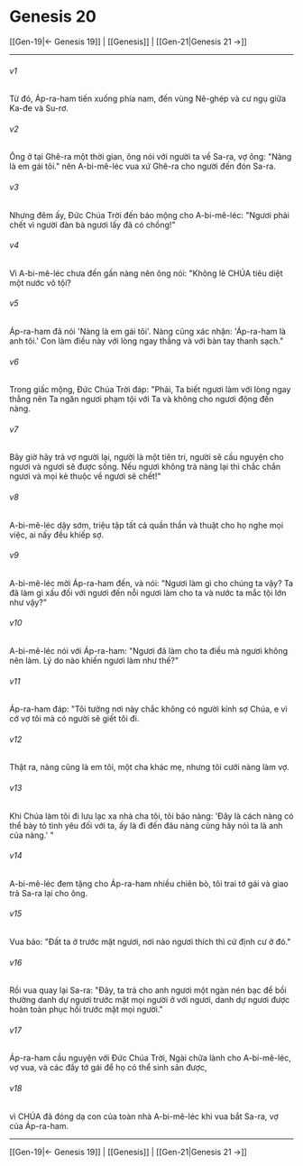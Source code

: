 # Genesis 20

[[Gen-19|← Genesis 19]] | [[Genesis]] | [[Gen-21|Genesis 21 →]]
***



###### v1 
Từ đó, Áp-ra-ham tiến xuống phía nam, đến vùng Nê-ghép và cư ngụ giữa Ka-đe và Su-rơ. 

###### v2 
Ông ở tại Ghê-ra một thời gian, ông nói với người ta về Sa-ra, vợ ông: "Nàng là em gái tôi." nên A-bi-mê-léc vua xứ Ghê-ra cho người đến đón Sa-ra. 

###### v3 
Nhưng đêm ấy, Đức Chúa Trời đến báo mộng cho A-bi-mê-léc: "Ngươi phải chết vì người đàn bà ngươi lấy đã có chồng!" 

###### v4 
Vì A-bi-mê-léc chưa đến gần nàng nên ông nói: "Không lẽ CHÚA tiêu diệt một nước vô tội? 

###### v5 
Áp-ra-ham đã nói 'Nàng là em gái tôi'. Nàng cũng xác nhận: 'Áp-ra-ham là anh tôi.' Con làm điều này với lòng ngay thẳng và với bàn tay thanh sạch." 

###### v6 
Trong giấc mộng, Đức Chúa Trời đáp: "Phải, Ta biết ngươi làm với lòng ngay thẳng nên Ta ngăn ngươi phạm tội với Ta và không cho ngươi động đến nàng. 

###### v7 
Bây giờ hãy trả vợ người lại, người là một tiên tri, người sẽ cầu nguyện cho ngươi và ngươi sẽ được sống. Nếu ngươi không trả nàng lại thì chắc chắn ngươi và mọi kẻ thuộc về ngươi sẽ chết!" 

###### v8 
A-bi-mê-léc dậy sớm, triệu tập tất cả quần thần và thuật cho họ nghe mọi việc, ai nấy đều khiếp sợ. 

###### v9 
A-bi-mê-léc mời Áp-ra-ham đến, và nói: "Ngươi làm gì cho chúng ta vậy? Ta đã làm gì xấu đối với ngươi đến nỗi ngươi làm cho ta và nước ta mắc tội lớn như vậy?" 

###### v10 
A-bi-mê-léc nói với Áp-ra-ham: "Ngươi đã làm cho ta điều mà ngươi không nên làm. Lý do nào khiến ngươi làm như thế?" 

###### v11 
Áp-ra-ham đáp: "Tôi tưởng nơi này chắc không có người kính sợ Chúa, e vì cớ vợ tôi mà có người sẽ giết tôi đi. 

###### v12 
Thật ra, nàng cũng là em tôi, một cha khác mẹ, nhưng tôi cưới nàng làm vợ. 

###### v13 
Khi Chúa làm tôi đi lưu lạc xa nhà cha tôi, tôi bảo nàng: 'Đây là cách nàng có thể bày tỏ tình yêu đối với ta, ấy là đi đến đâu nàng cũng hãy nói ta là anh của nàng.' " 

###### v14 
A-bi-mê-léc đem tặng cho Áp-ra-ham nhiều chiên bò, tôi trai tớ gái và giao trả Sa-ra lại cho ông. 

###### v15 
Vua bảo: "Đất ta ở trước mặt ngươi, nơi nào ngươi thích thì cứ định cư ở đó." 

###### v16 
Rồi vua quay lại Sa-ra: "Đây, ta trả cho anh ngươi một ngàn nén bạc để bồi thường danh dự ngươi trước mặt mọi người ở với ngươi, danh dự ngươi được hoàn toàn phục hồi trước mặt mọi người." 

###### v17 
Áp-ra-ham cầu nguyện với Đức Chúa Trời, Ngài chữa lành cho A-bi-mê-léc, vợ vua, và các đầy tớ gái để họ có thể sinh sản được, 

###### v18 
vì CHÚA đã đóng dạ con của toàn nhà A-bi-mê-léc khi vua bắt Sa-ra, vợ của Áp-ra-ham.

***
[[Gen-19|← Genesis 19]] | [[Genesis]] | [[Gen-21|Genesis 21 →]]
